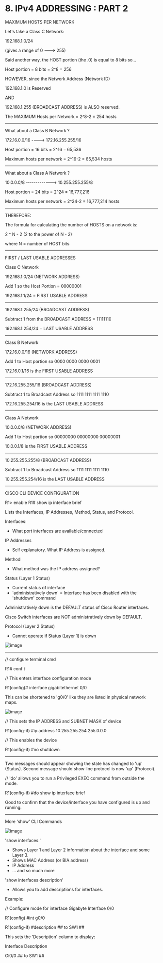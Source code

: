 # 8. IPv4 ADDRESSING : PART 2

MAXIMUM HOSTS PER NETWORK

Let's take a Class C Network:

192.168.1.0/24

(gives a range of 0 ---> 255)

Said another way, the HOST portion (the .0) is equal to 8 bits so...

Host portion = 8 bits = 2^8 = 256

HOWEVER, since the Network Address (Network ID)

192.168.1.0 is Reserved

AND

192.168.1.255 (BROADCAST ADDRESS) is ALSO reserved.

The MAXIMUM Hosts per Network = 2^8-2 = 254 hosts

---

What about a Class B Network ?

172.16.0.0/16 ----> 172.16.255.255/16

Host portion = 16 bits = 2^16 = 65,536

Maximum hosts per network = 2^16-2 = 65,534 hosts

---

What about a Class A Network ?

10.0.0.0/8 -------------> 10.255.255.255/8

Host portion = 24 bits = 2^24 = 16,777,216

Maximum hosts per network = 2^24-2 = 16,777,214 hosts

---

THEREFORE:

The formula for calculating the number of HOSTS on a network is:

2 ^ N - 2 (2 to the power of N - 2)

where N = number of HOST bits

---

FIRST / LAST USABLE ADDRESSES

Class C Network

192.168.1.0/24 (NETWORK ADDRESS)

Add 1 so the Host Portion = 00000001

192.168.1.1/24 = FIRST USABLE ADDRESS

---

192.168.1.255/24 (BROADCAST ADDRESS)

Subtract 1 from the BROADCAST ADDRESS = 11111110

192.168.1.254/24 = LAST USABLE ADDRESS

---

Class B Network

172.16.0.0/16 (NETWORK ADDRESS)

Add 1 to Host portion so 0000 0000 0000 0001

172.16.0.1/16 is the FIRST USABLE ADDRESS

---

172.16.255.255/16 (BROADCAST ADDRESS)

Subtract 1 to Broadcast Address so 1111 1111 1111 1110

172.16.255.254/16 is the LAST USABLE ADDRESS

---

Class A Network

10.0.0.0/8 (NETWORK ADDRESS)

Add 1 to Host portion so 00000000 00000000 00000001

10.0.0.1/8 is the FIRST USABLE ADDRESS

---

10.255.255.255/8 (BROADCAST ADDRESS)

Subtract 1 to Broadcast Address so 1111 1111 1111 1110

10.255.255.254/16 is the LAST USABLE ADDRESS

---

CISCO CLI DEVICE CONFIGURATION

R1> enable
R1# show ip interface brief

Lists the Interfaces, IP Addresses, Method, Status, and Protocol.

Interfaces:

- What port interfaces are available/connected

IP Addresses

- Self explanatory. What IP Address is assigned.

Method

- What method was the IP address assigned?

Status (Layer 1 Status)

- Current status of interface
- 'administratively down' = Interface has been disabled with the 'shutdown' command

Administratively down is the DEFAULT status of Cisco Router interfaces.

Cisco Switch interfaces are NOT administratively down by DEFAULT.

Protocol (Layer 2 Status)

- Cannot operate if Status (Layer 1) is down
  
![image](https://github.com/psaumur/CCNA/assets/106411237/fa113ff0-a8ee-410b-ab3e-64684654cac6)


---

// configure terminal cmd

R1# conf t

// This enters interface configuration mode

R1(config)# interface gigabitethernet 0/0

This can be shortened to 'g0/0' like they are listed in physical network maps.

![image](https://github.com/psaumur/CCNA/assets/106411237/df83bf09-c391-45b7-b1b4-41db061b84f4)


// This sets the IP ADDRESS and SUBNET MASK of device

R1(config-if) #ip address 10.255.255.254 255.0.0.0

// This enables the device

R1(config-if) #no shutdown

---

Two messages should appear showing the state has changed to 'up' (Status). Second message should show line protocol is now 'up' (Protocol).

// 'do' allows you to run a Privileged EXEC command from outside the mode.

R1(config-if) #do show ip interface brief

Good to confirm that the device/interface you have configured is up and running.

---

More 'show' CLI Commands

![image](https://github.com/psaumur/CCNA/assets/106411237/bdc1152e-1946-4ddb-ae72-1e23b9c9defa)


'show interfaces <interface name>'

- Shows Layer 1 and Layer 2 information about the interface and some Layer 3.
- Shows MAC Address (or BIA address)
- IP Address
- ... and so much more

'show interfaces description'

- Allows you to add descriptions for interfaces.

Example:

// Configure mode for interface Gigabyte Interface 0/0

R1(config) #int g0/0

R1(config-if) #description ## to SW1 ##

This sets the 'Description' column to display:

Interface 				Description

Gi0/0                   ## to SW1 ##

